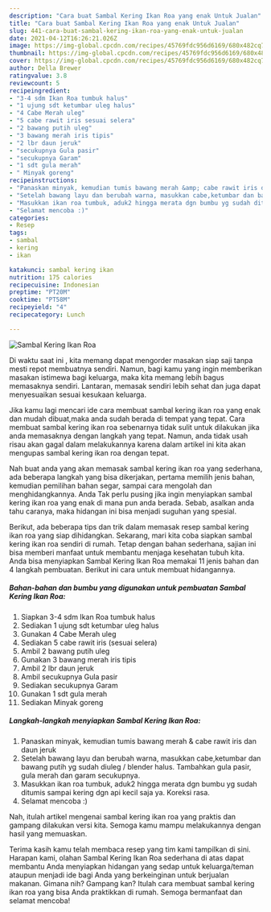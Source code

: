 ```yaml
---
description: "Cara buat Sambal Kering Ikan Roa yang enak Untuk Jualan"
title: "Cara buat Sambal Kering Ikan Roa yang enak Untuk Jualan"
slug: 441-cara-buat-sambal-kering-ikan-roa-yang-enak-untuk-jualan
date: 2021-04-12T16:26:21.026Z
image: https://img-global.cpcdn.com/recipes/45769fdc956d6169/680x482cq70/sambal-kering-ikan-roa-foto-resep-utama.jpg
thumbnail: https://img-global.cpcdn.com/recipes/45769fdc956d6169/680x482cq70/sambal-kering-ikan-roa-foto-resep-utama.jpg
cover: https://img-global.cpcdn.com/recipes/45769fdc956d6169/680x482cq70/sambal-kering-ikan-roa-foto-resep-utama.jpg
author: Della Brewer
ratingvalue: 3.8
reviewcount: 5
recipeingredient:
- "3-4 sdm Ikan Roa tumbuk halus"
- "1 ujung sdt ketumbar uleg halus"
- "4 Cabe Merah uleg"
- "5 cabe rawit iris sesuai selera"
- "2 bawang putih uleg"
- "3 bawang merah iris tipis"
- "2 lbr daun jeruk"
- "secukupnya Gula pasir"
- "secukupnya Garam"
- "1 sdt gula merah"
- " Minyak goreng"
recipeinstructions:
- "Panaskan minyak, kemudian tumis bawang merah &amp; cabe rawit iris dan daun jeruk"
- "Setelah bawang layu dan berubah warna, masukkan cabe,ketumbar dan bawang putih yg sudah diuleg / blender halus. Tambahkan gula pasir, gula merah dan garam secukupnya."
- "Masukkan ikan roa tumbuk, aduk2 hingga merata dgn bumbu yg sudah ditumis sampai kering dgn api kecil saja ya. Koreksi rasa."
- "Selamat mencoba :)"
categories:
- Resep
tags:
- sambal
- kering
- ikan

katakunci: sambal kering ikan 
nutrition: 175 calories
recipecuisine: Indonesian
preptime: "PT20M"
cooktime: "PT58M"
recipeyield: "4"
recipecategory: Lunch

---
```



![Sambal Kering Ikan Roa](https://img-global.cpcdn.com/recipes/45769fdc956d6169/680x482cq70/sambal-kering-ikan-roa-foto-resep-utama.jpg)

Di waktu  saat ini , kita memang dapat mengorder masakan siap saji tanpa mesti repot membuatnya sendiri. Namun, bagi kamu yang ingin memberikan masakan istimewa bagi keluarga, maka kita memang lebih bagus memasaknya sendiri. Lantaran, memasak sendiri lebih sehat dan juga dapat menyesuaikan sesuai kesukaan keluarga.

Jika kamu lagi mencari ide cara membuat sambal kering ikan roa yang enak dan mudah dibuat,maka anda sudah berada di tempat yang tepat. Cara membuat sambal kering ikan roa  sebenarnya tidak sulit untuk dilakukan jika anda memasaknya dengan langkah yang tepat. Namun, anda tidak usah risau akan gagal dalam melakukannya 
karena dalam artikel ini kita akan mengupas sambal kering ikan roa dengan tepat.  



Nah buat anda yang akan memasak sambal kering ikan roa yang sederhana, ada beberapa langkah yang bisa dikerjakan, pertama memilih jenis bahan, kemudian pemilihan bahan segar, sampai cara mengolah dan menghidangkannya. Anda Tak perlu pusing jika ingin menyiapkan sambal kering ikan roa yang enak di mana pun anda berada. Sebab, asalkan anda  tahu caranya, maka hidangan ini bisa menjadi suguhan yang spesial.

Berikut, ada beberapa tips dan trik dalam memasak resep sambal kering ikan roa yang siap dihidangkan. Sekarang, mari kita coba siapkan sambal kering ikan roa sendiri di rumah. Tetap dengan bahan sederhana, sajian ini bisa memberi manfaat untuk membantu menjaga kesehatan tubuh kita. Anda bisa menyiapkan Sambal Kering Ikan Roa memakai 11 jenis bahan dan 4 langkah pembuatan. Berikut ini cara untuk membuat hidangannya.

<!--inarticleads1-->

##### Bahan-bahan dan bumbu yang digunakan untuk pembuatan Sambal Kering Ikan Roa:

1. Siapkan 3-4 sdm Ikan Roa tumbuk halus
1. Sediakan 1 ujung sdt ketumbar uleg halus
1. Gunakan 4 Cabe Merah uleg
1. Sediakan 5 cabe rawit iris (sesuai selera)
1. Ambil 2 bawang putih uleg
1. Gunakan 3 bawang merah iris tipis
1. Ambil 2 lbr daun jeruk
1. Ambil secukupnya Gula pasir
1. Sediakan secukupnya Garam
1. Gunakan 1 sdt gula merah
1. Sediakan  Minyak goreng




<!--inarticleads2-->

##### Langkah-langkah menyiapkan Sambal Kering Ikan Roa:

1. Panaskan minyak, kemudian tumis bawang merah &amp; cabe rawit iris dan daun jeruk
1. Setelah bawang layu dan berubah warna, masukkan cabe,ketumbar dan bawang putih yg sudah diuleg / blender halus. Tambahkan gula pasir, gula merah dan garam secukupnya.
1. Masukkan ikan roa tumbuk, aduk2 hingga merata dgn bumbu yg sudah ditumis sampai kering dgn api kecil saja ya. Koreksi rasa.
1. Selamat mencoba :)




Nah, itulah artikel mengenai  sambal kering ikan roa  yang praktis dan gampang dilakukan versi kita. Semoga kamu mampu melakukannya dengan hasil yang memuaskan. 

Terima kasih kamu telah membaca resep yang tim kami tampilkan di sini. Harapan kami, olahan  Sambal Kering Ikan Roa sederhana di atas dapat membantu Anda menyiapkan hidangan yang sedap untuk keluarga/teman ataupun menjadi ide bagi Anda yang berkeinginan untuk berjualan makanan. Gimana nih? Gampang kan? Itulah cara membuat sambal kering ikan roa yang bisa Anda praktikkan di rumah. Semoga bermanfaat dan selamat mencoba!

